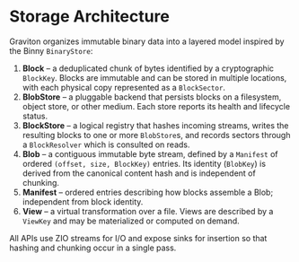 # Storage Architecture

Graviton organizes immutable binary data into a layered model inspired by the
Binny `BinaryStore`:

1. **Block** – a deduplicated chunk of bytes identified by a cryptographic
   `BlockKey`. Blocks are immutable and can be stored in multiple locations,
   with each physical copy represented as a `BlockSector`.
2. **BlobStore** – a pluggable backend that persists blocks on a filesystem,
   object store, or other medium. Each store reports its health and lifecycle
   status.
3. **BlockStore** – a logical registry that hashes incoming streams, writes the
   resulting blocks to one or more `BlobStore`s, and records sectors through a
   `BlockResolver` which is consulted on reads.
4. **Blob** – a contiguous immutable byte stream, defined by a `Manifest` of ordered `(offset, size, BlockKey)` entries. Its identity (`BlobKey`) is derived from the canonical content hash and is independent of chunking.
5. **Manifest** – ordered entries describing how blocks assemble a Blob; independent from block identity.
6. **View** – a virtual transformation over a file. Views are described by a
   `ViewKey` and may be materialized or computed on demand.

All APIs use ZIO streams for I/O and expose sinks for insertion so that hashing
and chunking occur in a single pass.
